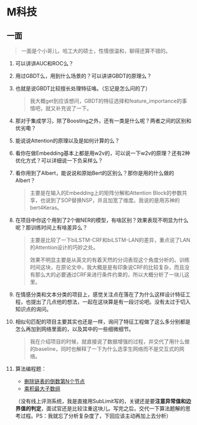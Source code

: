 # M科技

## 一面

> 一面是个小哥儿，哈工大的硕士，性情很温和，聊得还算不错的。

1. 可以讲讲AUC和ROC么？
2. 用过GBDT么，用到什么场景的？可以讲讲GBDT的原理么？
3. 也就是说GBDT比较擅长处理特征咯。（忘记是怎么问的了）

   > 我大概get到应该想问，GBDT的特征选择和feature\_importance的事情吧，就又补充说了一下。

4. 那对于集成学习，除了Boosting之外，还有一类是什么呢？两者之间的区别和优劣嘞？
5. 能说说Attention的原理以及是如何计算的么？
6. 看你在做Embedding基本上都是用w2v的，可以说一下w2v的原理？还有2种优化方式？可以详细说一下负采样么？
7. 看你用到了Albert，能说说和原始Bert的区别么？那你是用的什么做的Albert？

   > 主要是在输入的Embedding上的矩阵分解和Attention Block的参数共享，也说到了SOP替换NSP，并且加宽了维度。我说的是用苏神的bert4Keras。

8. 在项目中你这个用到了2个做NER的模型，有啥区别？效果表现不明显为什么呢？那训练时间上有啥差异么？

   > 主要是比较了一下biLSTM-CRF和biLSTM-LAN的差异，重点说了LAN的Attention设计的巧妙之处。
   >
   > 效果不明显主要是从英文的有着天然的分词表现这个角度分析的。训练时间这块，在原论文中，我大概是是有印象说CRF的比较复杂，而且没有那么大的必要通过CRF来进行条件约束的，所以大概分析了一块儿这里。

9. 在情感分类和文本分类的项目上，感觉关注点在落在了为什么这样设计特征工程，也提出了几点他的想法，一起在这块算是有一段讨论吧。没有太过于切入知识点的询问。
10. 相似句匹配的项目主要其实也还是一样，询问了特征工程做了这么多分别都是怎么再加到网络里面的，以及其中的一些细微细节。

    > 我在介绍项目的时候，就直接说了数据增强的过程，并交代了用什么做的baseline，同时也解释了一下为什么选孪生网络而不是交互式的网络。

11. 算法编程题：

    * [删除链表的倒数第N个节点](https://leetcode-cn.com/problems/remove-nth-node-from-end-of-list/)
    * [乘积最大子数组](https://leetcode-cn.com/problems/maximum-product-subarray/)

    （没有线上评测系统，我是直接用SubLimit写的，关键还是要**注意异常值和边界值的判定**，面试官还是比较注重这块儿。写完之后，交代一下算法题解的思考过程。PS：我就忘了分析复杂度了，下回应该主动再加上去分析）


